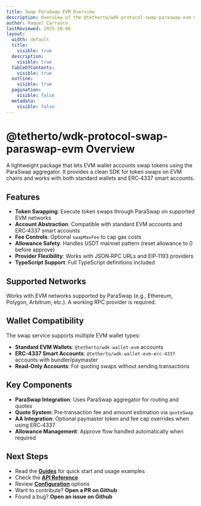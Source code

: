 ```yaml
---
title: Swap ParaSwap EVM Overview
description: Overview of the @tetherto/wdk-protocol-swap-paraswap-evm module
author: Raquel Carrasco
lastReviewed: 2025-10-06
layout:
  width: default
  title:
    visible: true
  description:
    visible: true
  tableOfContents:
    visible: true
  outline:
    visible: true
  pagination:
    visible: false
  metadata:
    visible: false
---
```


# @tetherto/wdk-protocol-swap-paraswap-evm Overview

A lightweight package that lets EVM wallet accounts swap tokens using the ParaSwap aggregator. It provides a clean SDK for token swaps on EVM chains and works with both standard wallets and ERC‑4337 smart accounts.

## Features

- **Token Swapping**: Execute token swaps through ParaSwap on supported EVM networks
- **Account Abstraction**: Compatible with standard EVM accounts and ERC‑4337 smart accounts
- **Fee Controls**: Optional `swapMaxFee` to cap gas costs
- **Allowance Safety**: Handles USDT mainnet pattern (reset allowance to 0 before approve)
- **Provider Flexibility**: Works with JSON‑RPC URLs and EIP‑1193 providers
- **TypeScript Support**: Full TypeScript definitions included

## Supported Networks

Works with EVM networks supported by ParaSwap (e.g., Ethereum, Polygon, Arbitrum, etc.). A working RPC provider is required.

## Wallet Compatibility

The swap service supports multiple EVM wallet types:

- **Standard EVM Wallets**: `@tetherto/wdk-wallet-evm` accounts
- **ERC‑4337 Smart Accounts**: `@tetherto/wdk-wallet-evm-erc-4337` accounts with bundler/paymaster
- **Read‑Only Accounts**: For quoting swaps without sending transactions

## Key Components

- **ParaSwap Integration**: Uses ParaSwap aggregator for routing and quotes
- **Quote System**: Pre‑transaction fee and amount estimation via `quoteSwap`
- **AA Integration**: Optional paymaster token and fee cap overrides when using ERC‑4337
- **Allowance Management**: Approve flow handled automatically when required

## Next Steps

- Read the **[Guides](guides.md)** for quick start and usage examples
- Check the **[API Reference](api-reference.md)**
- Review **[Configuration](configuration.md)** options
- Want to contribute? **Open a PR on Github**
- Found a bug? **Open an issue on Github**
